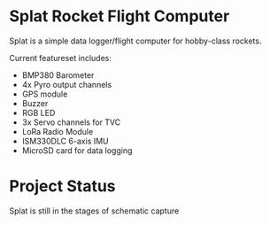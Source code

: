 # Splat Rocket Flight Computer

Splat is a simple data logger/flight computer for hobby-class rockets. 

Current featureset includes:
- BMP380 Barometer
- 4x Pyro output channels
- GPS module
- Buzzer
- RGB LED
- 3x Servo channels for TVC
- LoRa Radio Module
- ISM330DLC 6-axis IMU
- MicroSD card for data logging

# Project Status

Splat is still in the stages of schematic capture
